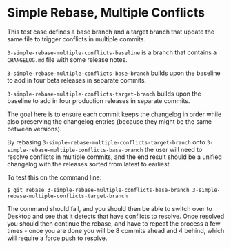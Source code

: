 # Simple Rebase, Multiple Conflicts

This test case defines a base branch and a target branch that update the same file to trigger conflicts in multiple commits.

`3-simple-rebase-multiple-conflicts-baseline` is a branch that contains a `CHANGELOG.md` file with some release notes.

`3-simple-rebase-multiple-conflicts-base-branch` builds upon the baseline to add in four beta releases in separate commits.

`3-simple-rebase-multiple-conflicts-target-branch` builds upon the baseline to add in four production releases in separate commits.

The goal here is to ensure each commit keeps the changelog in order while also preserving the changelog entries (because they might be the same between versions).

By rebasing `3-simple-rebase-multiple-conflicts-target-branch` onto `3-simple-rebase-multiple-conflicts-base-branch` the user will need to resolve conflicts in multiple commits, and the end result should be a unified changelog with the releases sorted from latest to earliest.

To test this on the command line:

```shellsesssion
$ git rebase 3-simple-rebase-multiple-conflicts-base-branch 3-simple-rebase-multiple-conflicts-target-branch
```

The command should fail, and you should then be able to switch over to Desktop and see that it  detects that have conflicts to resolve. Once resolved you should then continue the rebase, and have to repeat the process a few times - once you are done you will be 8 commits ahead and 4 behind, which will require a force push to resolve.
